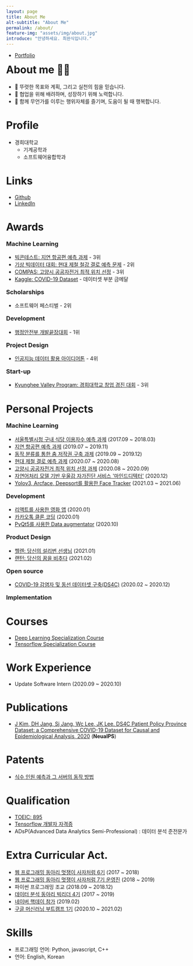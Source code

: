 ```yaml
---
layout: page
title: About Me
alt-subtitle: "About Me"
permalink: /about/
feature-img: "assets/img/about.jpg"
introduce: "안녕하세요. 최완식입니다."
---
```


- [Portfolio](https://wansook0316.notion.site/17d8c2678e364fffa621f986f7a71764)

<h1 style="margin-top:0;">About me 🙋🏻</h1>

- 📌 뚜렷한 목표와 계획, 그리고 실천의 힘을 믿습니다.
- 📌 협업을 위해 배려하며, 성장하기 위해 노력합니다.
- 📌 함께 무언가를 이루는 행위자체를 즐기며, 도움이 될 때 행복합니다.

# Profile

- 경희대학교
  - 기계공학과
  - 소프트웨어융합학과

# Links

- [Github](<[wansook0316](https://github.com/wansook0316)>)
- [LinkedIn](https://www.linkedin.com/in/wansik-choi-b065881aa/)

<!-- # Research Experience -->

<!-- # Education -->
# Awards

<h3 style="margin-top:16px;">Machine Learning</h3>

- [빅콘테스트: 지연 항공편 예측 과제](https://wansook0316.github.io/cv/awards/2019/12/01/%EB%B9%85%EC%BD%98%ED%85%8C%EC%8A%A4%ED%8A%B8-%ED%93%A8%EC%B3%90%EC%8A%A4%EB%A6%AC%EA%B7%B8-%EC%9E%A5%EB%A0%A4%EC%83%81.html) - 3위
- [기상 빅데이터 대회: 현대 제철 철강 결로 예측 문제](https://wansook0316.github.io/cv/awards/2020/08/01/%EA%B8%B0%EC%83%81-%EB%B9%85%EB%8D%B0%EC%9D%B4%ED%84%B0-%EB%8C%80%ED%9A%8C-%EB%8D%B0%EC%9D%B4%ED%84%B0%EB%B6%84%EC%84%9D%EB%B6%84%EC%95%BC-%EC%9A%B0%EC%88%98%EC%83%81.html) - 2위
- [COMPAS: 고양시 공공자전거 최적 위치 선정](https://wansook0316.github.io/cv/awards/2020/09/23/2020-%EA%B3%B5%EA%B3%B5%EC%9E%90%EC%A0%84%EA%B1%B0-%EC%8A%A4%ED%85%8C%EC%9D%B4%EC%85%98-%EC%B5%9C%EC%A0%81-%EC%9C%84%EC%B9%98-%EC%84%A0%EC%A0%95.html) - 3위
- [Kaggle: COVID-19 Dataset](https://www.kaggle.com/kimjihoo/coronavirusdataset) - 데이터셋 부분 금메달

<h3 style="margin-top:16px;">Scholarships</h3>

- 소프트웨어 페스티벌 - 2위

<h3 style="margin-top:16px;">Development</h3>

- [행정안전부 개발끝장대회](https://wansook0316.github.io/cv/awards/2020/12/26/%EC%A0%9C4%ED%9A%8C-%EC%A0%95%EB%B6%80%ED%98%81%EC%8B%A0%EC%A0%9C%EC%95%88-%EB%81%9D%EC%9E%A5%EA%B0%9C%EB%B0%9C%EB%8C%80%ED%9A%8C.html) - 1위

<h3 style="margin-top:16px;">Project Design</h3>

- [인공지능 데이터 활용 아이디어톤](https://wansook0316.github.io/cv/awards/2021/01/15/%EC%9D%B8%EA%B3%B5%EC%A7%80%EB%8A%A5-%EB%8D%B0%EC%9D%B4%ED%84%B0-%ED%99%9C%EC%9A%A9-%EC%95%84%EC%9D%B4%EB%94%94%EC%96%B4-%EA%B3%B5%EB%AA%A8%EC%A0%84.html) - 4위

<h3 style="margin-top:16px;">Start-up</h3>

- [Kyunghee Valley Program: 경희대학교 창업 경진 대회](https://wansook0316.github.io/cv/awards/2021/02/10/KVP-%EC%9E%A5%EB%A0%A4.html) - 3위


# Personal Projects

<h3 style="margin-top:16px;">Machine Learning</h3>

- [서울특별시청 구내 식당 이용자수 예측 과제](https://wansook0316.github.io/cv/projects/2019/03/01/%EC%84%9C%EC%9A%B8%EC%8B%9C%EC%B2%AD-%EC%8B%9D%EC%88%98%EC%9D%B8%EC%9B%90-%EC%98%88%EC%B8%A1-%ED%94%84%EB%A1%9C%EC%A0%9D%ED%8A%B8.html) (2017.09 ~ 2018.03)
- [지연 항공편 예측 과제](https://wansook0316.github.io/cv/projects/2019/11/01/%ED%95%AD%EA%B3%B5-%EC%A7%80%EC%97%B0-%EC%98%88%EC%B8%A1-%ED%94%84%EB%A1%9C%EC%A0%9D%ED%8A%B8.html) (2019.07 ~ 2019.11)
- [동작 분류를 통한 춤 저작권 구축 과제](https://wansook0316.github.io/cv/projects/2019/12/01/%EC%B6%A4-%EC%A0%80%EC%9E%91%EA%B6%8C-%EC%A0%9C%EC%9E%91-%ED%94%84%EB%A1%9C%EC%A0%9D%ED%8A%B8.html) (2019.09 ~ 2019.12)
- [현대 제철 결로 예측 과제](https://wansook0316.github.io/cv/projects/2020/07/01/%EA%B2%B0%EB%A1%9C-%EB%B0%9C%EC%83%9D-%EC%98%88%EC%B8%A1-%ED%94%84%EB%A1%9C%EC%A0%9D%ED%8A%B8.html) (2020.07 ~ 2020.08)
- [고양시 공공자전거 최적 위치 선정 과제](https://wansook0316.github.io/cv/projects/2020/09/11/%EA%B3%A0%EC%96%91%EC%8B%9C-%EA%B3%B5%EA%B3%B5%EC%9E%90%EC%A0%84%EA%B1%B0-%EC%B5%9C%EC%A0%81-%EC%9E%85%EC%A7%80-%EC%84%A0%EC%A0%95-%ED%94%84%EB%A1%9C%EC%A0%9D%ED%8A%B8-09-%EB%B3%B4%EA%B3%A0%EC%84%9C.html) (2020.08 ~ 2020.09)
- [자연어처리 모델 기반 우울감 자가진단 서비스 '마인드디텍터'](https://wansook0316.github.io/cv/projects/2020/12/21/Mind-detector.html) (2020.12)
- [Yolov3, Arcface, Deepsort를 활용한 Face Tracker](https://github.com/wansook0316/Multi_Face_Tracker_Using_Deepsort) (2021.03 ~ 2021.06)

<h3 style="margin-top:16px;">Development</h3>

- [리액트를 사용한 영화 앱](https://wansook0316.github.io/movie_app_react/) (2020.01)
- [카카오톡 클론 코딩](https://wansook0316.github.io/kakaotalkClone/chat.html) (2020.01)
- [PyQt5를 사용한 Data augmentator](https://wansook0316.github.io/cv/projects/2020/10/25/Data-Augmentation-using-pyqt5.html) (2020.10)

<h3 style="margin-top:16px;">Product Design</h3>

- [헬렌: 당신의 설리번 선생님](https://wansook0316.github.io/cv/projects/2021/01/10/헬렌.html) (2021.01)
- [랜턴: 당신의 꿈을 비추다](https://wansook0316.github.io/cv/projects/2021/02/01/랜턴.html) (2021.02)


<h3 style="margin-top:16px;">Open source</h3>

- [COVID-19 감염자 및 동선 데이터셋 구축(DS4C)](https://wansook0316.github.io/cv/projects/2020/02/01/Data-Science-for-COVID-19(DS4C).html) (2020.02 ~ 2020.12)


<h3 style="margin-top:16px;">Implementation</h3>


# Courses

- [Deep Learning Specialization Course](https://wansook0316.github.io/cv/courses/2020/10/27/Deep_Learning_Specialization_Course.html)
- [Tensorflow Specialization Course](https://wansook0316.github.io/cv/courses/2020/11/26/Tensorflow-Specialization-Course.html)

# Work Experience

- Update  Software Intern (2020.09 ~ 2020.10)


# Publications
- [J Kim, DH Jang, Sj Jang, Wc Lee, JK Lee. DS4C Patient Policy Province Dataset: a Comprehensive COVID-19 Dataset for Causal and Epidemiological Analysis, 2020](https://wansook0316.github.io/cv/publications/2020/12/15/DS4C-NeuralPS-COVID19-policy-dataset.html) (**NeualPS**)

# Patents
- [식수 인원 예측과 그 서버의 동작 방법](https://wansook0316.github.io/cv/patents/2020/12/02/식수-인원-예측-서버-동작-특허.html)


# Qualification
- [TOEIC: 895](https://wansook0316.github.io/cv/qualification/2020/08/16/TOEIC.html)
- [Tensorflow 개발자 자격증](https://wansook0316.github.io/cv/qualification/2020/12/05/Tensorflow-Developer-Certification.html)
- ADsP(Advanced Data Analytics Semi-Professional) : 데이터 분석 준전문가
# Extra Curricular Act.

- [웹 프로그래밍 동아리 멋쟁이 사자처럼 6기](https://likelion.net/) (2017 ~ 2018)
- [웹 프로그래밍 동아리 멋쟁이 사자처럼 7기 운영진](https://likelion.net/) (2018 ~ 2019)
- 파이썬 프로그래밍 조교 (2018.09 ~ 2018.12)
- [데이터 분석 동아리 빅리더 4기](http://bigleader.net/) (2017 ~ 2019)
- [네이버 핵데이 참가](https://d2.naver.com/news/4972264) (2019.02)
- [구글 머신러닝 부트캠프 1기](https://developers-kr.googleblog.com/2020/09/mlbootcamp_11.html) (2020.10 ~ 2021.02)

# Skills

- 프로그래밍 언어: Python, javascript, C++
- 언어: English, Korean

<!-- 
# Profile

- KyungHee Univ.
  - Mechanical Engineering
  - Software Convergence

# Links

- [Github](<[wansook0316](https://github.com/wansook0316)>)
- [LinkedIn](https://www.linkedin.com/in/wansik-choi-b065881aa/)

# Awards

<h3 style="margin-top:16px;">Machine Learning</h3>

- [A competition for predicting delays by flight using air flight data (Big Contest)](https://wansook0316.github.io/cv/awards/2019/12/01/%EB%B9%85%EC%BD%98%ED%85%8C%EC%8A%A4%ED%8A%B8-%ED%93%A8%EC%B3%90%EC%8A%A4%EB%A6%AC%EA%B7%B8-%EC%9E%A5%EB%A0%A4%EC%83%81.html) - 3rd place
- [Condensation Prediction Competition for Hyundai Steel's Steel Products](https://wansook0316.github.io/cv/awards/2020/08/01/%EA%B8%B0%EC%83%81-%EB%B9%85%EB%8D%B0%EC%9D%B4%ED%84%B0-%EB%8C%80%ED%9A%8C-%EB%8D%B0%EC%9D%B4%ED%84%B0%EB%B6%84%EC%84%9D%EB%B6%84%EC%95%BC-%EC%9A%B0%EC%88%98%EC%83%81.html) - 2rd place (reward 2,000\$)
- [Competition for selecting the best location for public bicycles](https://wansook0316.github.io/cv/awards/2020/09/23/2020-%EA%B3%B5%EA%B3%B5%EC%9E%90%EC%A0%84%EA%B1%B0-%EC%8A%A4%ED%85%8C%EC%9D%B4%EC%85%98-%EC%B5%9C%EC%A0%81-%EC%9C%84%EC%B9%98-%EC%84%A0%EC%A0%95.html) - 3rd place (reward 1,000\$)


<h3 style="margin-top:16px;">Scholarships</h3>

- Software Festival - 2nd place (reward 500\$)

<h3 style="margin-top:16px;">Development</h3>
- [Goverment Hackathon](https://wansook0316.github.io/cv/awards/2020/12/26/%EC%A0%9C4%ED%9A%8C-%EC%A0%95%EB%B6%80%ED%98%81%EC%8B%A0%EC%A0%9C%EC%95%88-%EB%81%9D%EC%9E%A5%EA%B0%9C%EB%B0%9C%EB%8C%80%ED%9A%8C.html) - 1st place (reward 1,000\$)

<h3 style="margin-top:16px;">Project Design</h3>
- [Artificial Intelligence Data Utilization Idea Contest](https://wansook0316.github.io/cv/awards/2021/01/15/%EC%9D%B8%EA%B3%B5%EC%A7%80%EB%8A%A5-%EB%8D%B0%EC%9D%B4%ED%84%B0-%ED%99%9C%EC%9A%A9-%EC%95%84%EC%9D%B4%EB%94%94%EC%96%B4-%EA%B3%B5%EB%AA%A8%EC%A0%84.html) - 4th place

<h3 style="margin-top:16px;">Start-up</h3>
- [Kyunghee Valley Program](https://wansook0316.github.io/cv/awards/2021/02/10/KVP-%EC%9E%A5%EB%A0%A4.html) - 3rd place (reward 500\$)


# Personal Projects

<h3 style="margin-top:16px;">Machine Learning</h3>

- [Prediction of number of meals at restaurants in Seoul City Hall](https://wansook0316.github.io/cv/projects/2018/08/01/%EC%84%9C%EC%9A%B8%EC%8B%9C%EC%B2%AD-%EC%8B%9D%EC%88%98%EC%9D%B8%EC%9B%90-%EC%98%88%EC%B8%A1-%ED%94%84%EB%A1%9C%EC%A0%9D%ED%8A%B8.html) (2017.09 ~ 2018.03)
- [Predicting delays by flight using air flight data](https://wansook0316.github.io/cv/projects/2019/11/01/%ED%95%AD%EA%B3%B5-%EC%A7%80%EC%97%B0-%EC%98%88%EC%B8%A1-%ED%94%84%EB%A1%9C%EC%A0%9D%ED%8A%B8.html) (2019.07 ~ 2019.11)
- [Dance copyright construction through key point extraction](https://wansook0316.github.io/cv/projects/2019/12/01/%EC%B6%A4-%EC%A0%80%EC%9E%91%EA%B6%8C-%EC%A0%9C%EC%9E%91-%ED%94%84%EB%A1%9C%EC%A0%9D%ED%8A%B8.html) (2019.09 ~ 2019.12)
- [Condensation Prediction for Hyundai Steel's Steel Products](https://wansook0316.github.io/cv/projects/2020/07/01/%EA%B2%B0%EB%A1%9C-%EB%B0%9C%EC%83%9D-%EC%98%88%EC%B8%A1-%ED%94%84%EB%A1%9C%EC%A0%9D%ED%8A%B8.html) (2020.07 ~ 2020.08)
- [Selecting the best location for public bicycles](https://wansook0316.github.io/cv/projects/2020/09/11/%EA%B3%A0%EC%96%91%EC%8B%9C-%EA%B3%B5%EA%B3%B5%EC%9E%90%EC%A0%84%EA%B1%B0-%EC%B5%9C%EC%A0%81-%EC%9E%85%EC%A7%80-%EC%84%A0%EC%A0%95-%ED%94%84%EB%A1%9C%EC%A0%9D%ED%8A%B8-01-%EC%A0%84%EC%B2%98%EB%A6%AC.html) (2020.08 ~ 2020.09)
- [AI Depression Self-diagnosis Service for Reading Minds](https://wansook0316.github.io/cv/projects/2020/12/21/Mind-detector.html) (2020.12)

<h3 style="margin-top:16px;">Development</h3>

- [Movie App(React)](https://wansook0316.github.io/movie_app_react/) (2020.01)
- [kakaotalk clone](https://wansook0316.github.io/kakaotalkClone/chat.html) (2020.01)
- [Data Augmentation Using PyQt5](https://wansook0316.github.io/cv/projects/2020/10/25/Data-Augmentation-using-pyqt5.html) (2020.10)

<h3 style="margin-top:16px;">Product Design</h3>
- [Helen: Your Sullivan teacher](https://wansook0316.github.io/cv/projects/2021/01/10/헬렌.html) (2021.01)
- [Lantern: To illuminate your dream](https://wansook0316.github.io/cv/projects/2021/02/01/랜턴.html) (2021.02)


<h3 style="margin-top:16px;">Open source</h3>

- [Data Science for COVID-19 (DS4C)](https://wansook0316.github.io/cv/projects/2020/02/01/Data-Science-for-COVID-19(DS4C).html) (2020.02 ~ 2020.12)


<h3 style="margin-top:16px;">Implementation</h3>


# Courses

- [Deep Learning Specialization Course](https://wansook0316.github.io/cv/courses/2020/10/27/Deep_Learning_Specialization_Course.html)
- [Tensorflow Specialization Course](https://wansook0316.github.io/cv/courses/2020/11/26/Tensorflow-Specialization-Course.html)

# Work Experience

- Update  Software Intern (2020.09 ~ 2020.10)


# Publications
- [J Kim, DH Jang, Sj Jang, Wc Lee, JK Lee. DS4C Patient Policy Province Dataset: a Comprehensive COVID-19 Dataset for Causal and Epidemiological Analysis, 2020](https://wansook0316.github.io/cv/publications/2020/12/15/DS4C-NeuralPS-COVID19-policy-dataset.html) (**NeualPS**)

# Patents
- [Prediction of number of meals at restaurants in Seoul City Hall](https://wansook0316.github.io/cv/patents/2020/12/02/식수-인원-예측-서버-동작-특허.html)


# Qualification
- [TOEIC: 895](https://wansook0316.github.io/cv/qualification/2020/08/16/TOEIC.html)
- [Tensorflow Developer Certification](https://wansook0316.github.io/cv/qualification/2020/12/05/Tensorflow-Developer-Certification.html)
- ADsP : Advanced Data Analytics Semi-Professional
# Extra Curricular Act.

- [Like Lion 6th](https://likelion.net/) (2017 ~ 2018)
- [Like Lion 7th Lead](https://likelion.net/) (2018 ~ 2019)
- Python Programming Course Assistant (2018.09 ~ 2018.12)
- [Big Leader 4th](http://bigleader.net/) (2017 ~ 2019)
- [Naver HackDay](https://d2.naver.com/news/4972264) (2019.02)
- [Google Machine Learning Developer Bootcamp](https://developers-kr.googleblog.com/2020/09/mlbootcamp_11.html) (2020.10 ~ 2021.02)

# Skills

- Programming Languages: Python, node.js, C++
- Human Languages: English - Reading, listening only, Korean - Native -->
